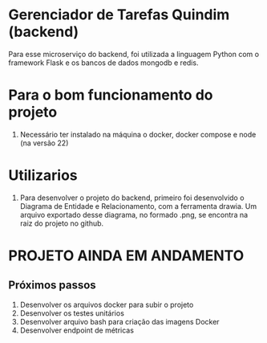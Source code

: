 # Gerenciador de Tarefas Quindim (backend)
Para esse microserviço do backend, foi utilizada a linguagem Python com o framework Flask e os bancos de dados mongodb e redis.

# Para o bom funcionamento do projeto
1. Necessário ter instalado na máquina o docker, docker compose e node (na versão 22)

# Utilizarios
1. Para desenvolver o projeto do backend, primeiro foi desenvolvido o Diagrama de Entidade e Relacionamento, com a ferramenta drawia. Um arquivo exportado desse diagrama, no formado .png, se encontra na raiz do projeto no github.

# PROJETO AINDA EM ANDAMENTO
## Próximos passos
1. Desenvolver os arquivos docker para subir o projeto
2. Desenvolver os testes unitários
3. Desenvolver arquivo bash para criação das imagens Docker
4. Desenvolver endpoint de métricas
